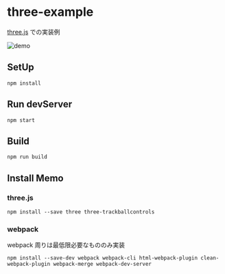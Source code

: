 # three-example

[three.js](https://threejs.org/) での実装例

![demo](./demo.gif)

## SetUp

```
npm install
```

## Run devServer

```
npm start
```

## Build

```
npm run build
```

## Install Memo

### three.js

```
npm install --save three three-trackballcontrols
```

### webpack

webpack 周りは最低限必要なもののみ実装

```
npm install --save-dev webpack webpack-cli html-webpack-plugin clean-webpack-plugin webpack-merge webpack-dev-server
```
